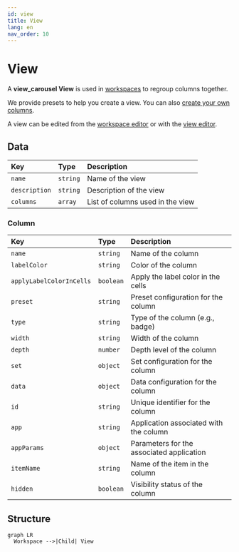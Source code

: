 ```yaml
---
id: view
title: View
lang: en
nav_order: 10
---
```


# View

A **<span class="aq-icon outline">view_carousel</span> View** is used in [workspaces](./workspace.md) to regroup columns together.

We provide presets to help you create a view. You can also [create your own columns](../../how-to/create/column.md).

A view can be edited from the [workspace editor](../applications/workspaces.md) or with the [view editor](../applications/views.md).

## Data

| Key | Type | Description |
| :--- | :---- | :----------- |
| `name` | `string` | Name of the view |
| `description` | `string` | Description of the view |
| `columns` | `array` | List of columns used in the view |

### Column

| Key | Type | Description |
| :--- | :---- | :----------- |
| `name` | `string` | Name of the column |
| `labelColor` | `string` | Color of the column |
| `applyLabelColorInCells` | `boolean` | Apply the label color in the cells |
| `preset` | `string` | Preset configuration for the column |
| `type` | `string` | Type of the column (e.g., badge) |
| `width` | `string` | Width of the column |
| `depth` | `number` | Depth level of the column |
| `set` | `object` | Set configuration for the column |
| `data` | `object` | Data configuration for the column |
| `id` | `string` | Unique identifier for the column |
| `app` | `string` | Application associated with the column |
| `appParams` | `object` | Parameters for the associated application |
| `itemName` | `string` | Name of the item in the column |
| `hidden` | `boolean` | Visibility status of the column |

## Structure

```mermaid
graph LR
  Workspace -->|Child| View
```